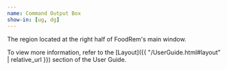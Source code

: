 ```yaml
---
name: Command Output Box
show-in: [ug, dg]
---
```


The region located at the right half of FoodRem's main window.

To view more information, refer to the [Layout]({{ "/UserGuide.html#layout" | relative_url }}) section of the User Guide.
